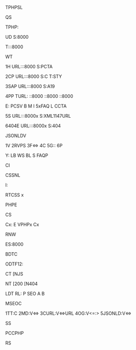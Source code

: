 TPHPSL

QS

TPHP:


UD
S:8000


T:::8000



WT

1H
URL:::8000
S:PCTA

2CP
URL:::8000
S:C
T:STY

3SAP
URL:::8000
S:A19

4PP
TURL:
::8000
::8000
::8000

E:
PCSV
B
M
I
5xFAQ
L
CCTA

5S
URL:::8000x
S:XML1147URL

6404E
URL:::8000x
S:404



JSONLDV

1V
2RVPS
3F<=>
4C
5G::
6P

Y:
LB
WS
BL
S
FAQP



CI

CSSNL

I:

RTCSS
x


PHPE

CS

Cx:
E
VPHPx
Cx

RNW

ES:8000



BDTC

ODTF12:

CT
[NJS

NT
[200
[N404

LDT
RL:
P
SEO
A
B



MSEOC

1TT:C
2MD:V<=>
3CURL:V<=>URL
4OG:V<=:>
5JSONLD:V<=>



SS

PCCPHP



RS










